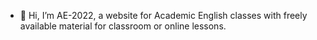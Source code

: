 - 👋 Hi, I’m AE-2022, a website for Academic English classes with freely available material for classroom or online lessons.

<!---
AE-2022/AE-2022 is a ✨ special ✨ repository because its `README.md` (this file) appears on your GitHub profile.
You can click the Preview link to take a look at your changes.
--->
